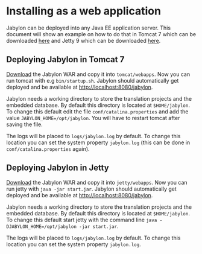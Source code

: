 
# Installing as a web application

Jabylon can be deployed into any Java EE application server. This document will show an example on how to do that in Tomcat 7 which can be downloaded [here](http://tomcat.apache.org/download-70.cgi) and Jetty 9 which can be downloaded [here](http://download.eclipse.org/jetty/).

## Deploying Jabylon in Tomcat 7

[Download](./download.html) the Jabylon WAR and copy it into `tomcat/webapps`.
Now you can run tomcat with e.g `bin/startup.sh`. Jabylon should automatically get deployed and be available at [http://localhost:8080/jabylon](http://localhost:8080/jabylon).

Jabylon needs a working directory to store the translation projects and the embedded database. By default this directory is located at `$HOME/jabylon`. To change this default edit the file `conf/catalina.properties` and add the value `JABYLON_HOME=/opt/jabylon`. You will have to restart tomcat after saving the file.

The logs will be placed to `logs/jabylon.log` by default. To change this location you can set the system property `jabylon.log` (this can be done in `conf/catalina.properties` again).

## Deploying Jabylon in Jetty

[Download](./download.html) the Jabylon WAR and copy it into `jetty/webapps`.
Now you can run jetty with `java -jar start.jar`. Jabylon should automatically get deployed and be available at [http://localhost:8080/jabylon](http://localhost:8080/jabylon).

Jabylon needs a working directory to store the translation projects and the embedded database. By default this directory is located at `$HOME/jabylon`. To change this default start jetty with the command line `java -DJABYLON_HOME=/opt/jabylon -jar start.jar`.

The logs will be placed to `logs/jabylon.log` by default. To change this location you can set the system property `jabylon.log`.
